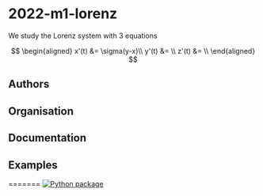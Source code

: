 # 2022-m1-lorenz

We study the Lorenz system with 3 equations

$$
\begin{aligned}
x'(t) &= \sigma(y-x)\\
y'(t) &= \\
z'(t) &= \\
\end{aligned}
$$

## Authors


## Organisation 

## Documentation

## Examples
=======
[![Python package](https://github.com/master-csmi/2022-m1-lorenz/actions/workflows/python-package.yml/badge.svg?branch=main)](https://github.com/master-csmi/2022-m1-lorenz/actions/workflows/python-package.yml)

